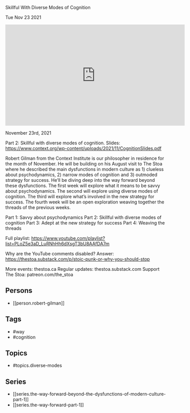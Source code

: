 

 Skillful With Diverse Modes of Cognition

Tue Nov 23 2021

<iframe width="560" height="315" src="https://www.youtube.com/embed/6xDVANf2vgE" title="The Way Forward Part 2: Skillful With Diverse Modes of Cognition w/ Robert Gilman" frameborder="0" allow="accelerometer; autoplay; clipboard-write; encrypted-media; gyroscope; picture-in-picture" allowfullscreen ></iframe>

November 23rd, 2021

Part 2: Skillful with diverse modes of cognition. 
Slides: https://www.context.org/wp-content/uploads/2021/11/CognitionSlides.pdf

Robert Gilman from the Context Institute is our philosopher in residence for the month of November. He will be building on his August visit to The Stoa where he described the main dysfunctions in modern culture as 1) clueless about psychodynamics, 2) narrow modes of cognition and 3) outmoded strategy for success. He’ll be diving deep into the way forward beyond these dysfunctions. The first week will explore what it means to be savvy about psychodynamics. The second will explore using diverse modes of cognition. The third will explore what’s involved in the new strategy for success. The fourth week will be an open exploration weaving together the threads of the previous weeks.

Part 1: Savvy about psychodynamics
Part 2: Skillful with diverse modes of cognition
Part 3: Adept at the new strategy for success
Part 4: Weaving the threads

Full playlist: https://www.youtube.com/playlist?list=PLoZ5e3aD_LuRNhHh6dXsgT3bU8AAfDA7m

Why are the YouTube comments disabled? Answer: https://thestoa.substack.com/p/stoic-punk-or-why-you-should-stop

More events: thestoa.ca
Regular updates: thestoa.substack.com
Support The Stoa: patreon.com/the_stoa

## Persons

- [[person.robert-gilman]]

## Tags

- #way
- #cognition

## Topics

- #topics.diverse-modes

## Series

- [[series.the-way-forward-beyond-the-dysfunctions-of-modern-culture-part-1]]
- [[series.the-way-forward-part-1]]

